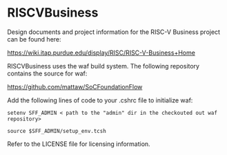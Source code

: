 # RISCVBusiness
Design documents and project information for the RISC-V Business project can be found here:

https://wiki.itap.purdue.edu/display/RISC/RISC-V-Business+Home

RISCVBusiness uses the waf build system.  The following repository contains the source for waf:

https://github.com/mattaw/SoCFoundationFlow

Add the following lines of code to your .cshrc file to initialize waf:

    setenv SFF_ADMIN < path to the "admin" dir in the checkouted out waf repository>

    source $SFF_ADMIN/setup_env.tcsh

Refer to the LICENSE file for licensing information.
